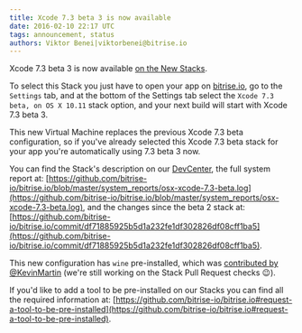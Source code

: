 ```yaml
---
title: Xcode 7.3 beta 3 is now available
date: 2016-02-10 22:17 UTC
tags: announcement, status
authors: Viktor Benei|viktorbenei@bitrise.io
---
```


Xcode 7.3 beta 3 is now available [on the New Stacks](http://blog.bitrise.io/2016/01/20/here-comes-the-new-stack.html).

To select this Stack you just have to open your app on [bitrise.io](https://www.bitrise.io),
go to the `Settings` tab, and at the bottom of the Settings tab select the `Xcode 7.3 beta, on OS X 10.11`
stack option, and your next build will start with Xcode 7.3 beta 3.

This new Virtual Machine replaces the previous Xcode 7.3 beta configuration,
so if you've already selected this Xcode 7.3 beta stack for your app
you're automatically using 7.3 beta 3 now.

You can find the Stack's description on our [DevCenter](http://devcenter.bitrise.io/v1.0/docs/available-stacks#section-xcode-7-3-beta-on-os-x-10-11), the full system report at: [https://github.com/bitrise-io/bitrise.io/blob/master/system_reports/osx-xcode-7.3-beta.log](https://github.com/bitrise-io/bitrise.io/blob/master/system_reports/osx-xcode-7.3-beta.log),
and the changes since the beta 2 stack at: [https://github.com/bitrise-io/bitrise.io/commit/df71885925b5d1a232fe1df302826df08cff1ba5](https://github.com/bitrise-io/bitrise.io/commit/df71885925b5d1a232fe1df302826df08cff1ba5).

This new configuration has `wine` pre-installed,
which was [contributed by @KevinMartin](https://github.com/bitrise-io/osx-box-bootstrap/pull/5)
(we're still working on the Stack Pull Request checks 😉).

If you'd like to add a tool to be pre-installed on our Stacks
you can find all the required information at: [https://github.com/bitrise-io/bitrise.io#request-a-tool-to-be-pre-installed](https://github.com/bitrise-io/bitrise.io#request-a-tool-to-be-pre-installed).
